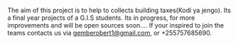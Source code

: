 The aim of this project is to help to collects building taxes(Kodi ya jengo). Its a final year projects of a G.I.S students. Its in progress, for more improvements and will be open sources soon.... If your inspired to join the teams contacts us via gemberobert1@gmail.com, or +255757685690.

